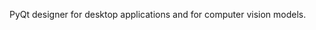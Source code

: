 PyQt designer for 
              desktop applications and 
                                   for computer vision models. 
